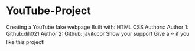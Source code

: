 # YouTube-Project
Creating a YouTube fake webpage
Built with:
HTML
CSS
Authors:
Author 1:
Github:dili021
Author 2:
Github: javitocor
Show your support
Give a ⭐️ if you like this project!

